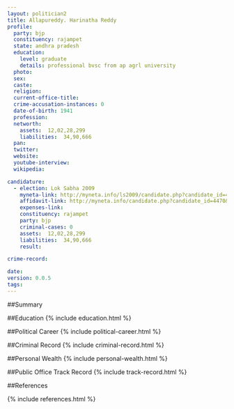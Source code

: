 ```yaml
---
layout: politician2
title: Allapureddy. Harinatha Reddy
profile: 
  party: bjp
  constituency: rajampet
  state: andhra pradesh
  education: 
    level: graduate
    details: professional bvsc from ap agrl university
  photo: 
  sex: 
  caste: 
  religion: 
  current-office-title: 
  crime-accusation-instances: 0
  date-of-birth: 1941
  profession: 
  networth: 
    assets:  12,02,28,299
    liabilities:  34,90,666
  pan: 
  twitter: 
  website: 
  youtube-interview: 
  wikipedia: 

candidature: 
  - election: Lok Sabha 2009
    myneta-link: http://myneta.info/ls2009/candidate.php?candidate_id=4470
    affidavit-link: http://myneta.info/candidate.php?candidate_id=4470&scan=original
    expenses-link: 
    constituency: rajampet 
    party: bjp
    criminal-cases: 0
    assets:  12,02,28,299
    liabilities:  34,90,666
    result:  

crime-record: 

date: 
version: 0.0.5
tags: 
---
```

##Summary


##Education
{% include education.html %}


##Political Career
{% include political-career.html %}


##Criminal Record
{% include criminal-record.html %}


##Personal Wealth
{% include personal-wealth.html %}


##Public Office Track Record
{% include track-record.html %}


##References


{% include references.html %}